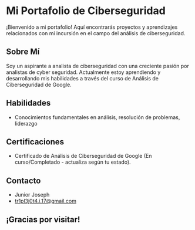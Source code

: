 # Mi Portafolio de Ciberseguridad

¡Bienvenido a mi portafolio! Aquí encontrarás proyectos y aprendizajes relacionados con mi incursión en el campo del análisis de ciberseguridad.

## Sobre Mí

Soy un aspirante a analista de ciberseguridad con una creciente pasión por analistas de cyber seguridad. Actualmente estoy aprendiendo y desarrollando mis habilidades a través del curso de Análisis de Ciberseguridad de Google.

## Habilidades

* Conocimientos fundamentales en análisis, resolución de problemas, liderazgo

## Certificaciones

* Certificado de Análisis de Ciberseguridad de Google (En curso/Completado - actualiza según tu estado).

## Contacto

* Junior Joseph
* tr1pl3j0t4.i.17@gmail.com

## ¡Gracias por visitar!
